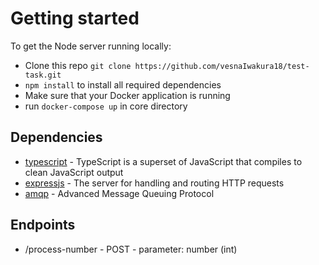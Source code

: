 # Getting started

To get the Node server running locally:

- Clone this repo `git clone https://github.com/vesnaIwakura18/test-task.git`
- `npm install` to install all required dependencies
- Make sure that your Docker application is running
- run `docker-compose up` in core directory

## Dependencies

- [typescript](https://github.com/microsoft/TypeScript) - TypeScript is a superset of JavaScript that compiles to clean JavaScript output
- [expressjs](https://github.com/expressjs/express) - The server for handling and routing HTTP requests
- [amqp](https://www.rabbitmq.com/getstarted.html) - Advanced Message Queuing Protocol

## Endpoints

- /process-number - POST - parameter: number (int)

